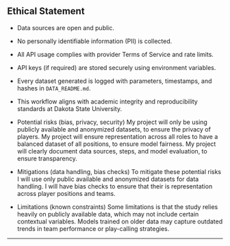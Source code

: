 ## Ethical Statement

- Data sources are open and public.
- No personally identifiable information (PII) is collected.
- All API usage complies with provider Terms of Service and rate limits.
- API keys (if required) are stored securely using environment variables.
- Every dataset generated is logged with parameters, timestamps, and hashes in `DATA_README.md`.
- This workflow aligns with academic integrity and reproducibility standards at Dakota State University.

- Potential risks (bias, privacy, security)
  My project will only be using publicly available and anonymized datasets, to ensure the privacy of players.
  My project will ensure representation across all roles to have a balanced dataset of all positions, to ensure model fairness.
  My project will clearly document data sources, steps, and model evaluation, to ensure transparency. 
- Mitigations (data handling, bias checks)
  To mitigate these potential risks I will use only public available and anonymized datasets for data handling. I will have bias
  checks to ensure that their is representation across player positions and teams. 
- Limitations (known constraints)
  Some limitations is that the study relies heavily on publicly available data, which may not include certain contextual variables. 
  Models trained on older data may capture outdated trends in team performance or play-calling strategies. 

---

